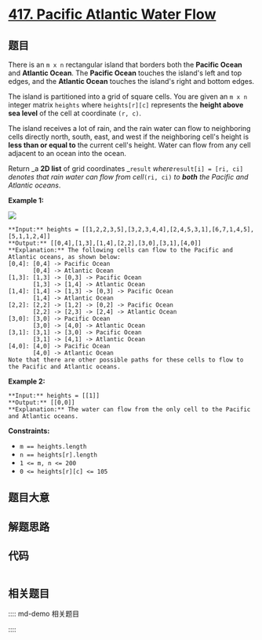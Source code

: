 # [417. Pacific Atlantic Water Flow](https://leetcode.com/problems/pacific-atlantic-water-flow)

## 题目

There is an `m x n` rectangular island that borders both the **Pacific Ocean**
and **Atlantic Ocean**. The **Pacific Ocean** touches the island's left and
top edges, and the **Atlantic Ocean** touches the island's right and bottom
edges.

The island is partitioned into a grid of square cells. You are given an `m x
n` integer matrix `heights` where `heights[r][c]` represents the **height
above sea level** of the cell at coordinate `(r, c)`.

The island receives a lot of rain, and the rain water can flow to neighboring
cells directly north, south, east, and west if the neighboring cell's height
is **less than or equal to** the current cell's height. Water can flow from
any cell adjacent to an ocean into the ocean.

Return _a **2D list** of grid coordinates _`result` _where_`result[i] = [ri,
ci]` _denotes that rain water can flow from cell_`(ri, ci)` _to **both** the
Pacific and Atlantic oceans_.



**Example 1:**

![](https://assets.leetcode.com/uploads/2021/06/08/waterflow-grid.jpg)

    
    
    **Input:** heights = [[1,2,2,3,5],[3,2,3,4,4],[2,4,5,3,1],[6,7,1,4,5],[5,1,1,2,4]]
    **Output:** [[0,4],[1,3],[1,4],[2,2],[3,0],[3,1],[4,0]]
    **Explanation:** The following cells can flow to the Pacific and Atlantic oceans, as shown below:
    [0,4]: [0,4] -> Pacific Ocean 
           [0,4] -> Atlantic Ocean
    [1,3]: [1,3] -> [0,3] -> Pacific Ocean 
           [1,3] -> [1,4] -> Atlantic Ocean
    [1,4]: [1,4] -> [1,3] -> [0,3] -> Pacific Ocean 
           [1,4] -> Atlantic Ocean
    [2,2]: [2,2] -> [1,2] -> [0,2] -> Pacific Ocean 
           [2,2] -> [2,3] -> [2,4] -> Atlantic Ocean
    [3,0]: [3,0] -> Pacific Ocean 
           [3,0] -> [4,0] -> Atlantic Ocean
    [3,1]: [3,1] -> [3,0] -> Pacific Ocean 
           [3,1] -> [4,1] -> Atlantic Ocean
    [4,0]: [4,0] -> Pacific Ocean 
           [4,0] -> Atlantic Ocean
    Note that there are other possible paths for these cells to flow to the Pacific and Atlantic oceans.
    

**Example 2:**

    
    
    **Input:** heights = [[1]]
    **Output:** [[0,0]]
    **Explanation:** The water can flow from the only cell to the Pacific and Atlantic oceans.
    



**Constraints:**

  * `m == heights.length`
  * `n == heights[r].length`
  * `1 <= m, n <= 200`
  * `0 <= heights[r][c] <= 105`


## 题目大意

## 解题思路

## 代码

```javascript

```

## 相关题目

:::: md-demo 相关题目

::::

